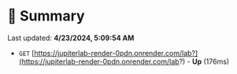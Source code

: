 # 📖 Summary
Last updated: **4/23/2024, 5:09:54 AM**

- `GET` [https://jupiterlab-render-0pdn.onrender.com/lab?](https://jupiterlab-render-0pdn.onrender.com/lab?) - **Up** (176ms)
